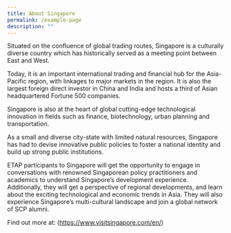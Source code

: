 ```yaml
---
title: About Singapore
permalink: /example-page
description: ""
---
```

Situated on the confluence of global trading routes, Singapore is a culturally diverse country which has historically served as a
meeting point between East and West. 

Today, it is an important international trading and financial hub for the Asia-Pacific region, with linkages to major markets in the region. It
is also the largest foreign direct investor in China and India and hosts a third of Asian headquartered Fortune 500 companies.

Singapore is also at the heart of global cutting-edge technological innovation in fields such as finance, biotechnology, urban
planning and transportation.

As a small and diverse city-state with limited natural resources, Singapore has had to devise innovative public policies to
foster a national identity and build up strong
public institutions.

ETAP participants to Singapore will get the opportunity to engage in conversations with renowned Singaporean policy practitioners
and academics to understand Singapore’s development experience. Additionally, they will get a perspective of regional developments,
and learn about the exciting technological and economic trends in Asia. They will also experience Singapore’s multi-cultural landscape
and join a global network of SCP alumni.

Find out more at: (https://www.visitsingapore.com/en/)